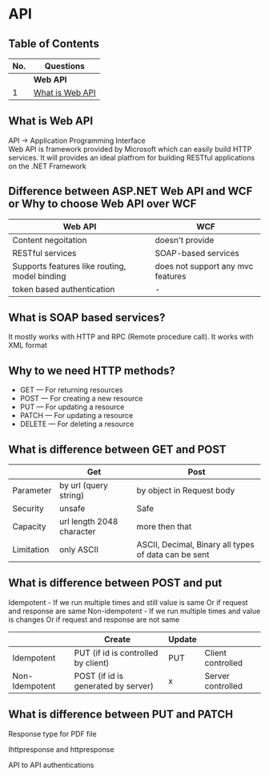 # API 

## Table of Contents

| No. | Questions |
| --- | --------- |
||**Web API**|
|1|[What is Web API](#what-is-web-api)|

## What is Web API

API -> Application Programming Interface<br>
Web API is framework provided by Microsoft which can easily build HTTP services. It will provides an ideal platfrom for building RESTful applications on the .NET Framework

## Difference between ASP.NET Web API and WCF or Why to choose Web API over WCF

|Web API|WCF|
|---|---|
|Content negoitation|doesn't provide|
|RESTful services|SOAP-based services|
|Supports features like routing, model binding| does not support any mvc features |
|token based authentication|-|

## What is SOAP based services?

It mostly works with HTTP and RPC (Remote procedure call). It works with XML format

## Why to we need HTTP methods?

* GET — For returning resources
* POST — For creating a new resource
* PUT — For updating a resource
* PATCH — For updating a resource
* DELETE — For deleting a resource

## What is difference between GET and POST

||Get|Post|
|---|---|---|
|Parameter|by url (query string)| by object in Request body |
|Security|unsafe|Safe|
|Capacity|url length 2048 character|more then that|
|Limitation|only ASCII|ASCII, Decimal, Binary all types of data can be sent|


## What is difference between POST and put

Idempotent - If we run multiple times and still value is same
Or if request and response are same
Non-idempotent - If we run multiple times and value is changes
Or if request and response are not same

||Create|Update||
|---|---|---|---|
|Idempotent|PUT (if id is controlled by client)|PUT|Client controlled|
|Non-Idempotent|POST (if id is generated by server)| x|Server controlled|

## What is difference between PUT and PATCH

Response type for PDF file

Ihttpresponse and httpresponse

API to API authentications
